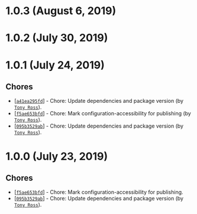 # 1.0.3 (August 6, 2019)


# 1.0.2 (July 30, 2019)


# 1.0.1 (July 24, 2019)

## Chores

* [[`a41ea295fd`](https://github.com/webhintio/hint/commit/a41ea295fddd28f89ab0baccd1ea14dfe565bdb6)] - Chore: Update dependencies and package version (by [`Tony Ross`](https://github.com/antross)).
* [[`f5ae653bfd`](https://github.com/webhintio/hint/commit/f5ae653bfd6ef0da97da80593745afb4587db4ee)] - Chore: Mark configuration-accessibility for publishing (by [`Tony Ross`](https://github.com/antross)).
* [[`095b3529ab`](https://github.com/webhintio/hint/commit/095b3529abb115f63da63c08b19a91188e813e2c)] - Chore: Update dependencies and package version (by [`Tony Ross`](https://github.com/antross)).


# 1.0.0 (July 23, 2019)

## Chores

* [[`f5ae653bfd`](https://github.com/webhintio/hint/commit/f5ae653bfd6ef0da97da80593745afb4587db4ee)] - Chore: Mark configuration-accessibility for publishing.
* [[`095b3529ab`](https://github.com/webhintio/hint/commit/095b3529abb115f63da63c08b19a91188e813e2c)] - Chore: Update dependencies and package version (by [`Tony Ross`](https://github.com/antross)).


